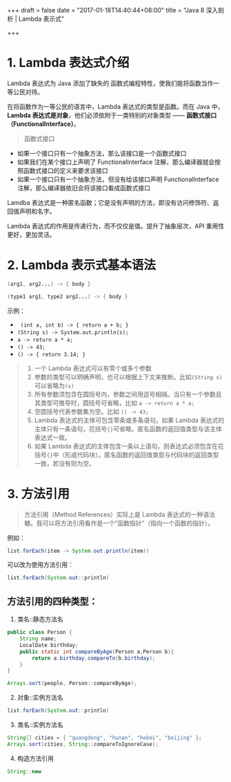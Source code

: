 +++
draft = false
date = "2017-01-18T14:40:44+08:00"
title = "Java 8 深入剖析 | Lambda 表示式"

+++

<!--more-->

# 1. Lambda 表达式介绍

Lambda 表达式为 Java 添加了缺失的 函数式编程特性，使我们能将函数当作一等公民对待。

在将函数作为一等公民的语言中，Lambda 表达式的类型是函数。而在 Java 中，__Lambda 表达式是对象__，他们必须依附于一类特别的对象类型 —— __函数式接口（FunctionalInterface）__。

> 函数式接口
* 如果一个接口只有一个抽象方法，那么该接口是一个函数式接口
* 如果我们在某个接口上声明了 FunctionalInterface 注解，那么编译器就会按照函数式接口的定义来要求该接口
* 如果一个接口只有一个抽象方法，但没有给该接口声明 FunctionalInterface 注解，那么编译器依旧会将该接口看成函数式接口

Lamdba 表达式是一种匿名函数；它是没有声明的方法，即没有访问修饰符、返回值声明和名字。

Lambda 表达式的作用是传递行为，而不仅仅是值。提升了抽象层次，API 重用性更好，更加灵活。

# 2. Lambda 表示式基本语法

```Java
(arg1, arg2...) -> { body }

(type1 arg1, type2 arg2...) -> { body }
```
示例：

* ``` (int a, int b) -> { return a + b; }```
* ```(String s) -> System.out.println(s);```
* ```a -> return a * a;```
* ```() -> 43;```
* ```() -> { return 3.14; } ```
> 1. 一个 Lambda 表达式可以有零个或多个参数
> 2. 参数的类型可以明确声明，也可以根据上下文来推断。比如```(String s)```可以省略为```(s)```
> 3. 所有参数须包含在圆括号内，参数之间用逗号相隔。当只有一个参数且其类型可推导时，圆括号可省略，比如 ```a -> return a * a;```
> 4. 空圆括号代表参数集为空。比如 ```() -> 43;```
> 5. Lambda 表达式的主体可包含零条或多条语句。如果 Lambda 表达式的主体只有一条语句，花括号```{}```可省略。匿名函数的返回值类型与该主体表达式一致。
> 6. 如果 Lambda 表达式的主体包含一条以上语句，则表达式必须包含在花括号```{}```中（形成代码块）。匿名函数的返回值类型与代码块的返回类型一致，若没有则为空。

# 3. 方法引用 
> 方法引用（Method References）实际上是 Lambda 表达式的一种语法糖。我可以将方法引用看作是一个“函数指针”（指向一个函数的指针）。

例如：
```Java
list.forEach(item -> System.out.println(item))
```
可以改为使用方法引用：
```Java
list.forEach(System.out::println)
```

## 方法引用的四种类型：

1. 类名::静态方法名

```Java
public class Person {
    String name;
    LocalDate birthday;
    public static int compareByAge(Person a,Person b){
        return a.birthday.compareTo(b.birthday);
    }
}
```

```Java
Arrays.sort(people, Person::compareByAge);
```

2. 对象::实例方法名

```Java
list.forEach(System.out::println)
```

3. 类名::实例方法名

```Java
String[] cities = { "guangdong", "hunan", "hebei", "beijing" };
Arrays.sort(cities, String::compareToIgnoreCase);
```

4. 构造方法引用

```Java
String::new
```
